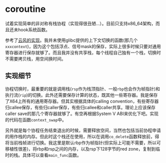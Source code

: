 # coroutine

试着实现简单的非对称有栈协程（实现得很丑陋...）。目前只支持x86_64架构，而且还未hook系统函数。

参考了[云风的实现](https://github.com/cloudwu/coroutine/)。我并未使用glibc提供的上下文切换的函数(那几个`xxxcontext`)，因为这个包括浮点、信号mask的保存，实际上很多时候只要对通用寄存器进行保存就够了。而且我并没有共享栈，每个线程自己独有一个栈，切换时不需要拷贝栈，用空间换时间。

## 实现细节

协程切换时，最重要的就是调用栈(`rsp`作为栈顶指针、一般`rbp`也会作为帧指针)和执行流(`rip`)的切换。此外还需要保存计算的状态，既其他一些寄存器。我是保存了X64上所有的通用寄存器。但其实根据具体的calling convention，有些寄存器归callee保存，有些归caller保存，有些归callee和caller共享。理论上应该保存caller save的那几个寄存器就够了。有空再根据System V ABI来优化下吧。实现的代码在函数`context_swap`中。

另外就是每个协程任务结束退出的时候，需要释放空间，当然也包括当前协程申请的用作栈的内存。但此时这个栈还在使用，所以在调用`co_delete`函数释放前，得将当前栈帧进行切换。我这里是默认rbp作为帧指针(但实际上可能不需要，所以可移植性很差)，将rbp和rsp之间的内存，以及rsp下128字节的red zone，复制到临时的栈。具体可以查看`main_func`函数。

